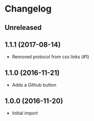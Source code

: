 # Changelog

## Unreleased



## 1.1.1 (2017-08-14)

 - Removed protocol from css links (#1)

## 1.1.0 (2016-11-21)

 - Adds a Github button

## 1.0.0 (2016-11-20)

 - Initial import
